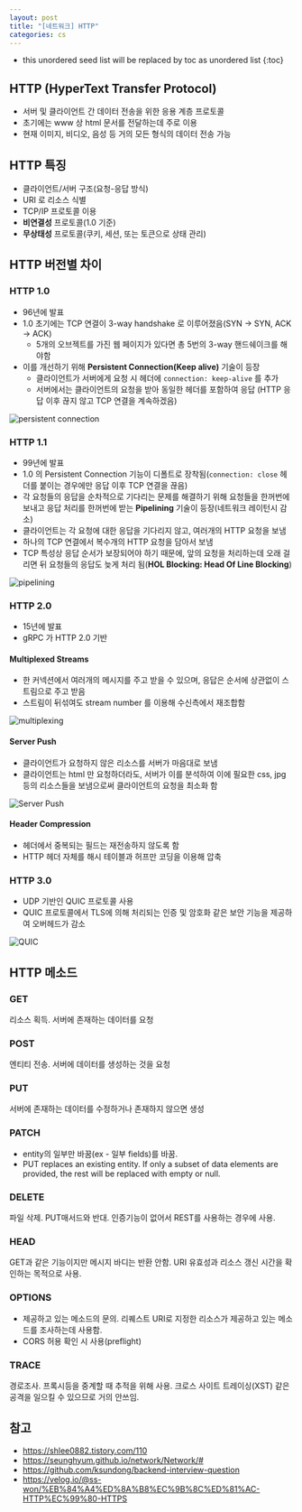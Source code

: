```yaml
---
layout: post
title: "[네트워크] HTTP"
categories: cs
---
```


* this unordered seed list will be replaced by toc as unordered list
{:toc}

## HTTP (HyperText Transfer Protocol)

- 서버 및 클라이언트 간 데이터 전송을 위한 응용 계층 프로토콜
- 초기에는 www 상 html 문서를 전달하는데 주로 이용
- 현재 이미지, 비디오, 음성 등 거의 모든 형식의 데이터 전송 가능

## HTTP 특징

- 클라이언트/서버 구조(요청-응답 방식)
- URI 로 리소스 식별
- TCP/IP 프로토콜 이용
- **비연결성** 프로토콜(1.0 기준)
- **무상태성** 프로토콜(쿠키, 세션, 또는 토큰으로 상태 관리)

## HTTP 버전별 차이

### HTTP 1.0

- 96년에 발표
- 1.0 초기에는 TCP 연결이 3-way handshake 로 이루어졌음(SYN -> SYN, ACK -> ACK)
    - 5개의 오브젝트를 가진 웹 페이지가 있다면 총 5번의 3-way 핸드쉐이크를 해야함
- 이를 개선하기 위해 **Persistent Connection(Keep alive)** 기술이 등장
    - 클라이언트가 서버에게 요청 시 헤더에 `connection: keep-alive` 를 추가
    - 서버에서는 클라이언트의 요청을 받아 동일한 헤더를 포함하여 응답 (HTTP 응답 이후 끊지 않고 TCP 연결을 계속하겠음)

![persistent connection](/assets/img/persistent-connection.png)

### HTTP 1.1

- 99년에 발표
- 1.0 의 Persistent Connection 기능이 디폴트로 장착됨(`connection: close` 헤더를 붙이는 경우에만 응답 이후 TCP 연결을 끊음)
- 각 요청들의 응답을 순차적으로 기다리는 문제를 해결하기 위해 요청들을 한꺼번에 보내고 응답 처리를 한꺼번에 받는 **Pipelining** 기술이 등장(네트워크 레이턴시 감소)
- 클라이언트는 각 요청에 대한 응답을 기다리지 않고, 여러개의 HTTP 요청을 보냄
- 하나의 TCP 연결에서 복수개의 HTTP 요청을 담아서 보냄
- TCP 특성상 응답 순서가 보장되어야 하기 때문에, 앞의 요청을 처리하는데 오래 걸리면 뒤 요청들의 응답도 늦게 처리 됨(**HOL Blocking: Head Of Line Blocking**)

![pipelining](/assets/img/pipelining.png)

### HTTP 2.0

- 15년에 발표
- gRPC 가 HTTP 2.0 기반

#### Multiplexed Streams

- 한 커넥션에서 여러개의 메시지를 주고 받을 수 있으며, 응답은 순서에 상관없이 스트림으로 주고 받음
- 스트림이 뒤섞여도 stream number 를 이용해 수신측에서 재조합함

![multiplexing](/assets/img/multiplexing.png)

#### Server Push

- 클라이언트가 요청하지 않은 리소스를 서버가 마음대로 보냄
- 클라이언트는 html 만 요청하더라도, 서버가 이를 분석하여 이에 필요한 css, jpg 등의 리소스들을 보냄으로써 클라이언트의 요청을 최소화 함

![Server Push](/assets/img/server-push.png)

#### Header Compression

- 헤더에서 중복되는 필드는 재전송하지 않도록 함
- HTTP 헤더 자체를 해시 테이블과 허프만 코딩을 이용해 압축

### HTTP 3.0

- UDP 기반인 QUIC 프로토콜 사용
- QUIC 프로토콜에서 TLS에 의해 처리되는 인증 및 암호화 같은 보안 기능을 제공하여 오버헤드가 감소

![QUIC](/assets/img/quic.png)

## HTTP 메소드

### GET

리소스 획득. 서버에 존재하는 데이터를 요청

### POST

엔티티 전송. 서버에 데이터를 생성하는 것을 요청

### PUT

서버에 존재하는 데이터를 수정하거나 존재하지 않으면 생성

### PATCH

- entity의 일부만 바꿈(ex - 일부 fields)를 바꿈.
- PUT replaces an existing entity. If only a subset of data elements are provided, the rest will be replaced with empty or null.

### DELETE

파일 삭제. PUT매서드와 반대. 인증기능이 없어서 REST를 사용하는 경우에 사용.

### HEAD

GET과 같은 기능이지만 메시지 바디는 반환 안함. URI 유효성과 리소스 갱신 시간을 확인하는 목적으로 사용.

### OPTIONS

- 제공하고 있는 메소드의 문의. 리퀘스트 URI로 지정한 리소스가 제공하고 있는 메소드를 조사하는데 사용함.
- CORS 허용 확인 시 사용(preflight)

### TRACE

경로조사. 프록시등을 중계할 때 추적을 위해 사용. 크로스 사이트 트레이싱(XST) 같은 공격을 일으킬 수 있으므로 거의 안쓰임.

## 참고

- <https://shlee0882.tistory.com/110>
- <https://seunghyum.github.io/network/Network/#>
- <https://github.com/ksundong/backend-interview-question>
- <https://velog.io/@ss-won/%EB%84%A4%ED%8A%B8%EC%9B%8C%ED%81%AC-HTTP%EC%99%80-HTTPS>
